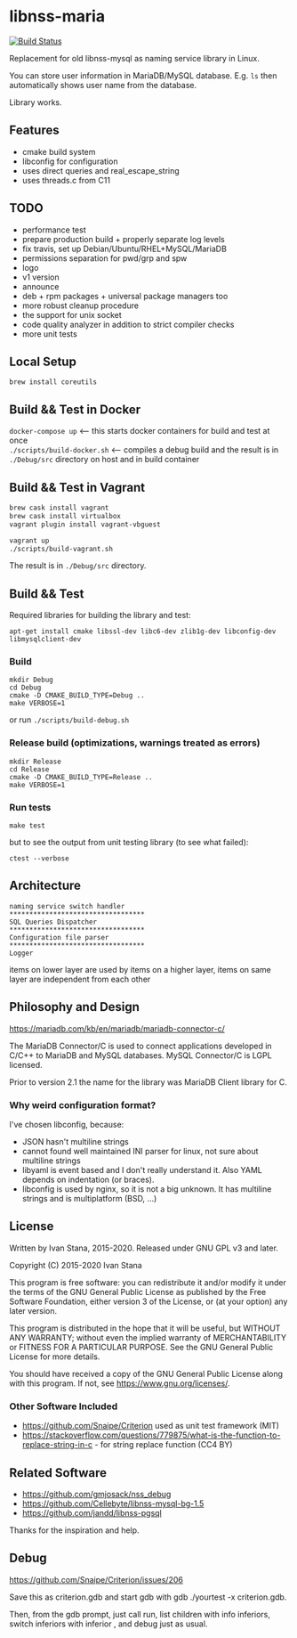 # libnss-maria

[![Build Status](https://travis-ci.org/istana/libnss-maria.svg?branch=master)](https://travis-ci.org/istana/libnss-maria)

Replacement for old libnss-mysql as naming service library in Linux.

You can store user information in MariaDB/MySQL database. E.g. `ls` then automatically shows user name from the database.

Library works.

## Features

- cmake build system
- libconfig for configuration
- uses direct queries and real_escape_string
- uses threads.c from C11

## TODO

- performance test
- prepare production build + properly separate log levels
- fix travis, set up Debian/Ubuntu/RHEL+MySQL/MariaDB
- permissions separation for pwd/grp and spw
- logo
- v1 version
- announce
- deb + rpm packages + universal package managers too
- more robust cleanup procedure
- the support for unix socket
- code quality analyzer in addition to strict compiler checks
- more unit tests

## Local Setup

`brew install coreutils`

## Build && Test in Docker

`docker-compose up` <-- this starts docker containers for build and test at once  
`./scripts/build-docker.sh` <-- compiles a debug build and the result is in `./Debug/src` directory on host and in build container

## Build && Test in Vagrant

```bash
brew cask install vagrant
brew cask install virtualbox
vagrant plugin install vagrant-vbguest

vagrant up
./scripts/build-vagrant.sh
```

The result is in `./Debug/src` directory.

## Build && Test

Required libraries for building the library and test:

```
apt-get install cmake libssl-dev libc6-dev zlib1g-dev libconfig-dev libmysqlclient-dev
```

### Build

```
mkdir Debug
cd Debug
cmake -D CMAKE_BUILD_TYPE=Debug ..
make VERBOSE=1
```

or run `./scripts/build-debug.sh`

### Release build (optimizations, warnings treated as errors)

```
mkdir Release
cd Release
cmake -D CMAKE_BUILD_TYPE=Release ..
make VERBOSE=1
```

### Run tests

`make test`

but to see the output from unit testing library (to see what failed):

`ctest --verbose`

## Architecture


```
naming service switch handler
**********************************
SQL Queries Dispatcher
**********************************
Configuration file parser
**********************************
Logger
```

items on lower layer are used by items on a higher layer, items on same layer are independent from each other

## Philosophy and Design

https://mariadb.com/kb/en/mariadb/mariadb-connector-c/

The MariaDB Connector/C is used to connect applications developed in C/C++ to MariaDB and MySQL databases. MySQL Connector/C is LGPL licensed.

Prior to version 2.1 the name for the library was MariaDB Client library for C.

### Why weird configuration format?

I've chosen libconfig, because:

- JSON hasn't multiline strings
- cannot found well maintained INI parser for linux, not sure about multiline strings
- libyaml is event based and I don't really understand it. Also YAML depends on indentation (or braces).
- libconfig is used by nginx, so it is not a big unknown. It has multiline strings and is multiplatform (BSD, ...)

## License

Written by Ivan Stana, 2015-2020. Released under GNU GPL v3 and later.

Copyright (C) 2015-2020  Ivan Stana

This program is free software: you can redistribute it and/or modify
it under the terms of the GNU General Public License as published by
the Free Software Foundation, either version 3 of the License, or
(at your option) any later version.

This program is distributed in the hope that it will be useful,
but WITHOUT ANY WARRANTY; without even the implied warranty of
MERCHANTABILITY or FITNESS FOR A PARTICULAR PURPOSE.  See the
GNU General Public License for more details.

You should have received a copy of the GNU General Public License
along with this program.  If not, see <https://www.gnu.org/licenses/>.

### Other Software Included

- https://github.com/Snaipe/Criterion used as unit test framework (MIT)
- https://stackoverflow.com/questions/779875/what-is-the-function-to-replace-string-in-c - for string replace function (CC4 BY)

## Related Software

- https://github.com/gmjosack/nss_debug
- https://github.com/Cellebyte/libnss-mysql-bg-1.5
- https://github.com/jandd/libnss-pgsql

Thanks for the inspiration and help.

## Debug

https://github.com/Snaipe/Criterion/issues/206

Save this as criterion.gdb and start gdb with gdb ./yourtest -x criterion.gdb.

Then, from the gdb prompt, just call run, list children with info inferiors, switch inferiors with inferior <n>, and debug just as usual.

